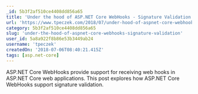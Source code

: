 ```yaml
---
_id: 5b3f2af510ce4408dd856a65
title: 'Under the hood of ASP.NET Core WebHooks - Signature Validation'
url: 'https://www.tpeczek.com/2018/07/under-hood-of-aspnet-core-webhooks.html'
category: 5b3f2af510ce4408dd856a65
slug: 'under-the-hood-of-aspnet-core-webhooks-signature-validation'
user_id: 5a8a922f8b86e53b3449ab24
username: 'tpeczek'
createdOn: '2018-07-06T08:40:21.415Z'
tags: [asp.net-core]
---
```


ASP.NET Core WebHooks provide support for receiving web hooks in ASP.NET Core web applications. This post explores how ASP.NET Core WebHooks support signature validation.
